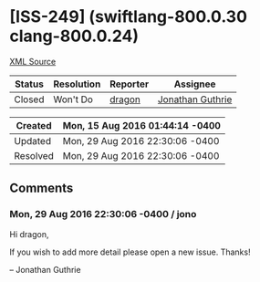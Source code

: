 # [ISS-249] (swiftlang-800.0.30 clang-800.0.24)

[XML Source](../xml/ISS-249.xml)
<p></p>





Status|Resolution|Reporter|Assignee
------|----------|--------|--------
Closed|Won't Do|[dragon](1141262651@qq.com)|[Jonathan Guthrie]($jono)





Created|Mon, 15 Aug 2016 01:44:14 -0400
-------|--------------
Updated|Mon, 29 Aug 2016 22:30:06 -0400
Resolved|Mon, 29 Aug 2016 22:30:06 -0400


## Comments




### Mon, 29 Aug 2016 22:30:06 -0400 / jono 

<p><p>Hi dragon,</p>

<p>If you wish to add more detail please open a new issue. Thanks!</p>

<p>– Jonathan Guthrie</p></p>


